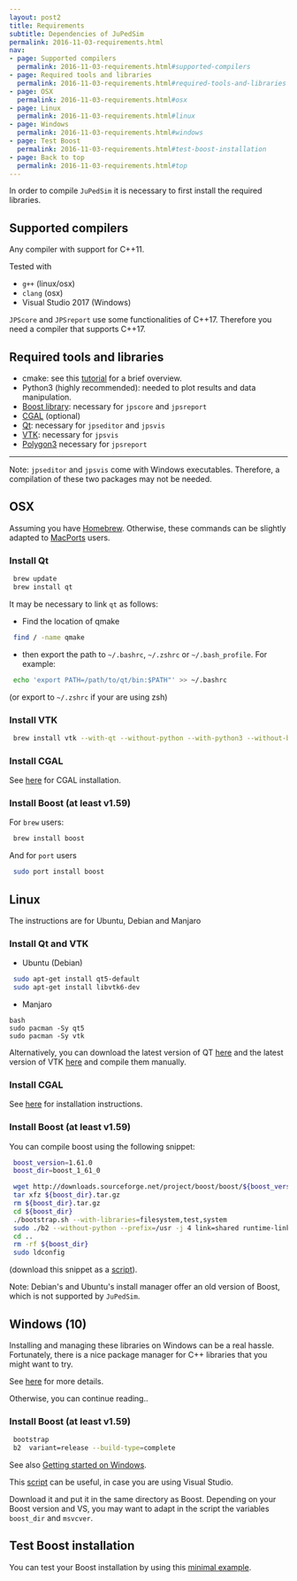 ```yaml
---
layout: post2
title: Requirements
subtitle: Dependencies of JuPedSim
permalink: 2016-11-03-requirements.html
nav:
- page: Supported compilers
  permalink: 2016-11-03-requirements.html#supported-compilers
- page: Required tools and libraries
  permalink: 2016-11-03-requirements.html#required-tools-and-libraries
- page: OSX
  permalink: 2016-11-03-requirements.html#osx
- page: Linux
  permalink: 2016-11-03-requirements.html#linux
- page: Windows
  permalink: 2016-11-03-requirements.html#windows
- page: Test Boost
  permalink: 2016-11-03-requirements.html#test-boost-installation
- page: Back to top
  permalink: 2016-11-03-requirements.html#top
---
```



In order to compile `JuPedSim` it is necessary to first install the required libraries.

## Supported compilers

Any compiler with support for C++11.

Tested with

- `g++` (linux/osx)
- `clang` (osx)
- Visual Studio 2017 (Windows)

`JPScore` and `JPSreport` use some functionalities of C++17.
Therefore you need a compiler that supports C++17.




## Required tools and libraries

- cmake: see this [tutorial](https://www.johnlamp.net/cmake-tutorial-1-getting-started.html) for a brief overview.
- Python3 (highly recommended): needed to plot results and data manipulation.
- [Boost library](http://www.boost.org/): necessary for `jpscore` and `jpsreport`
- [CGAL](https://www.cgal.org/) (optional)
- [Qt](https://www.qt.io/): necessary for `jpseditor` and `jpsvis`
- [VTK](http://www.vtk.org/): necessary for `jpsvis`
- [Polygon3](https://www.j-raedler.de/projects/polygon/) necessary for `jpsreport`

***

Note:
`jpseditor` and `jpsvis` come with Windows executables.
Therefore, a compilation of these two packages may not be needed.

## OSX

Assuming you have [Homebrew](http://brew.sh/). Otherwise, these commands
can be slightly adapted to [MacPorts](https://www.macports.org/) users.

### Install Qt

```bash
 brew update
 brew install qt
```

It may be necessary to link `qt` as follows:

- Find the location of qmake
```bash
 find / -name qmake
```

- then export the path to `~/.bashrc`, `~/.zshrc` or `~/.bash_profile`. For example:
```bash
 echo 'export PATH=/path/to/qt/bin:$PATH"' >> ~/.bashrc
```
(or export to `~/.zshrc` if your are using zsh)


### Install VTK

```bash
 brew install vtk --with-qt --without-python --with-python3 --without-boost  --build-from-source
```

### Install CGAL
See [here](https://www.cgal.org/download/macosx.html) for CGAL installation.


### Install Boost (at least v1.59)

For `brew` users:

```bash
 brew install boost
```

And for `port` users

```bash
 sudo port install boost
```


## Linux
The instructions are for Ubuntu, Debian and Manjaro

### Install Qt and VTK

- Ubuntu (Debian)

```bash
 sudo apt-get install qt5-default
 sudo apt-get install libvtk6-dev
```

- Manjaro

```
bash
sudo pacman -Sy qt5
sudo pacman -Sy vtk
```

Alternatively, you can download the latest version of QT [here](https://www.qt.io/download/)
and the latest version of VTK [here](http://www.vtk.org/download/) and compile them manually.

### Install CGAL

See [here](https://www.cgal.org/download/linux.htmlhttps://www.cgal.org/download/linux.html) for installation instructions.

### Install Boost (at least v1.59)

You can compile boost using the following snippet:

```bash
 boost_version=1.61.0
 boost_dir=boost_1_61_0

 wget http://downloads.sourceforge.net/project/boost/boost/${boost_version}/${boost_dir}.tar.gz
 tar xfz ${boost_dir}.tar.gz
 rm ${boost_dir}.tar.gz
 cd ${boost_dir}
 ./bootstrap.sh --with-libraries=filesystem,test,system
 sudo ./b2 --without-python --prefix=/usr -j 4 link=shared runtime-link=shared install
 cd ..
 rm -rf ${boost_dir}
 sudo ldconfig
```

(download this snippet as a [script](https://gitlab.version.fz-juelich.de/jupedsim/jpscore/snippets/7)).


Note: Debian's and Ubuntu's install manager offer an old version of Boost, which is not supported by `JuPedSim`.



## Windows (10)

Installing and managing these libraries on Windows can be a real hassle.
Fortunately, there is a nice package manager for C++ libraries that you might want to try.

See [here](2018-06-05-vcpkg.html) for more details.


Otherwise, you can continue reading..

### Install Boost (at least v1.59)

```bash
 bootstrap
 b2  variant=release --build-type=complete
```

See also [Getting started on Windows](http://www.boost.org/doc/libs/1_65_1/more/getting_started/windows.html).

This [script](https://gitlab.version.fz-juelich.de/jupedsim/jpscore/snippets/18) can be useful, in case you are using
Visual Studio.

Download it and put it in the same directory as Boost. Depending on your Boost version and VS,
you may want to adapt in the script the variables `boost_dir` and `msvcver`.


## Test Boost installation

You can test your Boost installation by using this [minimal example](2016-11-04-boost.html).
